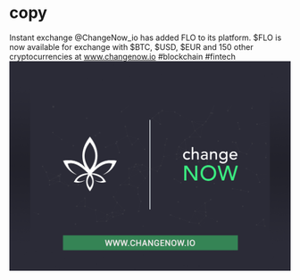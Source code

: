 # copy

Instant exchange @ChangeNow_io has added FLO to its platform. $FLO is now available for exchange with $BTC, $USD, $EUR and 150 other cryptocurrencies at www.changenow.io
#blockchain #fintech
![](flo_exchange_exchangenow.png)
